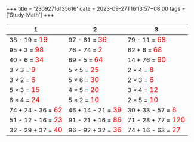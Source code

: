 +++ 
title = '23092716135616' 
date = 2023-09-27T16:13:57+08:00 
tags = ['Study-Math'] 
+++ 

1 | 2 | 3 
-- | -- | -- 
38 - 19 = <font color=red size=4>19</font> | 97 - 61 = <font color=red size=4>36</font> | 79 - 11 = <font color=red size=4>68</font> 
95 + 3 = <font color=red size=4>98</font> | 76 - 74 = <font color=red size=4>2</font> | 62 + 6 = <font color=red size=4>68</font> 
40 - 6 = <font color=red size=4>34</font> | 69 - 5 = <font color=red size=4>64</font> | 14 + 76 = <font color=red size=4>90</font> 
3 × 3 = <font color=red size=4>9</font> | 5 × 5 = <font color=red size=4>25</font> | 2 × 4 = <font color=red size=4>8</font> 
3 × 2 = <font color=red size=4>6</font> | 5 × 6 = <font color=red size=4>30</font> | 2 × 3 = <font color=red size=4>6</font> 
5 × 3 = <font color=red size=4>15</font> | 4 × 5 = <font color=red size=4>20</font> | 3 × 4 = <font color=red size=4>12</font> 
6 × 4 = <font color=red size=4>24</font> | 5 × 2 = <font color=red size=4>10</font> | 2 × 5 = <font color=red size=4>10</font> 
74 + 24 - 36 = <font color=red size=4>62</font> | 46 + 14 - 21 = <font color=red size=4>39</font> | 30 + 33 - 57 = <font color=red size=4>6</font> 
51 - 12 - 16 = <font color=red size=4>23</font> | 91 - 21 + 16 = <font color=red size=4>86</font> | 71 - 28 + 77 = <font color=red size=4>120</font> 
32 - 29 + 37 = <font color=red size=4>40</font> | 96 - 92 + 32 = <font color=red size=4>36</font> | 74 + 16 - 63 = <font color=red size=4>27</font> 

